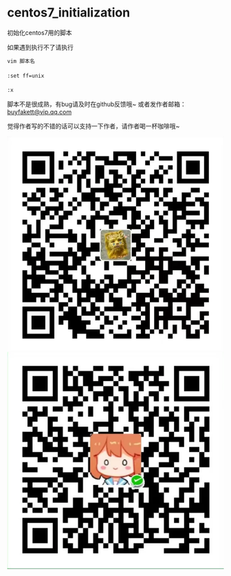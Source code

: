 #  centos7_initialization

初始化centos7用的脚本

如果遇到执行不了请执行 

```bash
vim 脚本名

:set ff=unix

:x
```

脚本不是很成熟，有bug请及时在github反馈哦~ 或者发作者邮箱：buyfakett@vip.qq.com

觉得作者写的不错的话可以支持一下作者，请作者喝一杯咖啡哦~

![](./pay_img/ali.webp)![](./pay_img/wechat.webp)

